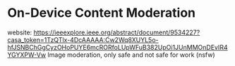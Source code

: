 # On-Device Content Moderation
website: https://ieeexplore.ieee.org/abstract/document/9534227?casa_token=1TzQTlx-4DcAAAAA:Cw2Wq8XUYL5o-hfJSNBChGgCyzOHoPUYE6mcRORfoLUpWFuB382UpOi1JUnMMOnDEvIR4YGYXPW-Vw
Image moderation, only safe and not safe for work (nsfw)